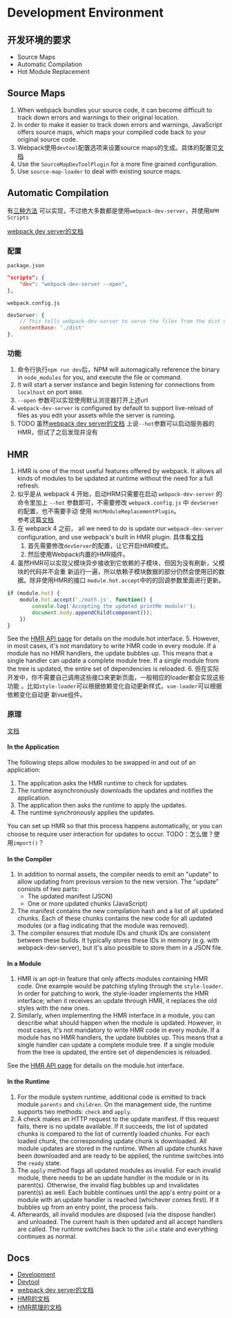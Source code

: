 # Development Environment

## 开发环境的要求
* Source Maps
* Automatic Compilation
* Hot Module Replacement


## Source Maps
1. When webpack bundles your source code, it can become difficult to track down
errors and warnings to their original location.
2. In order to make it easier to track down errors and warnings, JavaScript
offers source maps, which maps your compiled code back to your original source
code.
3. Webpack使用`devtool`配置选项来设置source maps的生成。具体的配置见[文档](https://webpack.js.org/configuration/devtool/)
4. Use the `SourceMapDevToolPlugin` for a more fine grained configuration.
5. Use `source-map-loader` to deal with existing source maps.


## Automatic Compilation
有[三种方法](https://webpack.js.org/guides/development/#choosing-a-development-tool)
可以实现，不过绝大多数都是使用`webpack-dev-server`，并使用`NPM Scripts`

[webpack dev server的文档](https://github.com/webpack/docs/wiki/webpack-dev-server)
### 配置
`package.json`
```json
"scripts": {
    "dev": "webpack-dev-server --open",
},
```

`webpack.config.js`
```js
devServer: {
    // This tells webpack-dev-server to serve the files from the dist directory
    contentBase: './dist'
},
```

### 功能
1. 命令行执行`npm run dev`后，NPM will automagically reference the binary in
`node_modules` for you, and execute the file or command.
2. It will start a server instance and begin listening for connections from
`localhost` on port `8080`.
3. `--open` 参数可以实现使用默认浏览器打开上述url
4. `webpack-dev-server` is configured by default to support live-reload of files
as you edit your assets while the server is running.
5. TODO 虽然[webpack dev server的文档](https://github.com/webpack/docs/wiki/webpack-dev-server)
上说`--hot`参数可以启动服务器的HMR，但试了之后发现并没有


## HMR
1. HMR is one of the most useful features offered by webpack. It allows all
kinds of modules to be updated at runtime without the need for a full refresh.
2. 似乎是从 webpack 4 开始，启动HRM只需要在启动 `webpack-dev-server` 的命令里加上
`--hot` 参数即可，不需要修改 `webpack.config.js` 中 `devServer` 的配置，也不需要手动
使用 `HotModuleReplacementPlugin`。  
参考这篇[文档](https://github.com/webpack/docs/wiki/webpack-dev-server#hot-module-replacement)
3. 在 webpack 4 之前， all we need to do is update our `webpack-dev-server`
configuration, and use webpack's built in HMR plugin. 具体看[文档](https://webpack.js.org/guides/hot-module-replacement/#enabling-hmr)
    1.  首先需要修改`devServer`的配置，让它开启HMR模式。
    2. 然后使用Webpack内置的HMR插件。
4. 虽然HMR可以实现父模块异步接收到它依赖的子模块，但因为没有刷新，父模块的代码并不会重
新运行一遍，所以依赖子模块数据的部分仍然会使用旧的数据。除非使用HMR的接口
`module.hot.accept`中的的回调参数里面进行更新。
```js
if (module.hot) {
    module.hot.accept('./math.js', function() {
        console.log('Accepting the updated printMe module!');
        document.body.appendChild(component());
    })
}
```
See the [HMR API page](https://webpack.js.org/api/hot-module-replacement/) for
details on the module.hot interface.
5. However, in most cases, it's not mandatory to write HMR code in every module.
If a module has no HMR handlers, the update bubbles up. This means that a single
 handler can update a complete module tree. If a single module from the tree is
updated, the entire set of dependencies is reloaded.
6. 但在实际开发中，你不需要自己调用这些接口来更新页面，一般相应的loader都会实现这些功能
。比如`style-loader`可以根据依赖变化自动更新样式，`vue-loader`可以根据依赖变化自动更
新vue组件。

### 原理
[文档](https://webpack.js.org/concepts/hot-module-replacement/)

#### In the Application
The following steps allow modules to be swapped in and out of an application:
1. The application asks the HMR runtime to check for updates.
2. The runtime asynchronously downloads the updates and notifies the application.
3. The application then asks the runtime to apply the updates.
4. The runtime synchronously applies the updates.

You can set up HMR so that this process happens automatically, or you can choose
 to require user interaction for updates to occur. TODO：怎么做？使用`import()`？

#### In the Compiler
1. In addition to normal assets, the compiler needs to emit an "update" to allow
updating from previous version to the new version. The "update" consists of two
parts:
    * The updated manifest (JSON)
    * One or more updated chunks (JavaScript)
2. The manifest contains the new compilation hash and a list of all updated
chunks. Each of these chunks contains the new code for all updated modules (or a
flag indicating that the module was removed).
3. The compiler ensures that module IDs and chunk IDs are consistent between
these builds. It typically stores these IDs in memory (e.g. with
webpack-dev-server), but it's also possible to store them in a JSON file.

#### In a Module
1. HMR is an opt-in feature that only affects modules containing HMR code. One
example would be patching styling through the `style-loader`. In order for
patching to work, the style-loader implements the HMR interface; when it
receives an update through HMR, it replaces the old styles with the new ones.
2. Similarly, when implementing the HMR interface in a module, you can describe
what should happen when the module is updated. However, in most cases, it's not
mandatory to write HMR code in every module. If a module has no HMR handlers,
the update bubbles up. This means that a single handler can update a complete
module tree. If a single module from the tree is updated, the entire set of
dependencies is reloaded.

See the [HMR API page](https://webpack.js.org/api/hot-module-replacement/) for
details on the module.hot interface.

#### In the Runtime
1. For the module system runtime, additional code is emitted to track module
`parents` and `children`. On the management side, the runtime supports two
methods: `check` and `apply`.
2. A check makes an HTTP request to the update manifest. If this request fails,
there is no update available. If it succeeds, the list of updated chunks is
compared to the list of currently loaded chunks. For each loaded chunk, the
corresponding update chunk is downloaded. All module updates are stored in the
runtime. When all update chunks have been downloaded and are ready to be applied,
the runtime switches into the `ready` state.
3. The `apply` method flags all updated modules as invalid. For each invalid
module, there needs to be an update handler in the module or in its parent(s).
Otherwise, the invalid flag bubbles up and invalidates parent(s) as well. Each
bubble continues until the app's entry point or a module with an update handler
is reached (whichever comes first). If it bubbles up from an entry point, the
process fails.
4. Afterwards, all invalid modules are disposed (via the dispose handler) and
unloaded. The current hash is then updated and all accept handlers are called.
The runtime switches back to the `idle` state and everything continues as normal.


## Docs
* [Development](https://webpack.js.org/guides/development/)
* [Devtool](https://webpack.js.org/configuration/devtool/)
* [webpack dev server的文档](https://github.com/webpack/docs/wiki/webpack-dev-server)
* [HMR的文档](https://www.webpackjs.com/guides/hot-module-replacement/)
* [HMR原理的文档](https://webpack.js.org/concepts/hot-module-replacement/)
